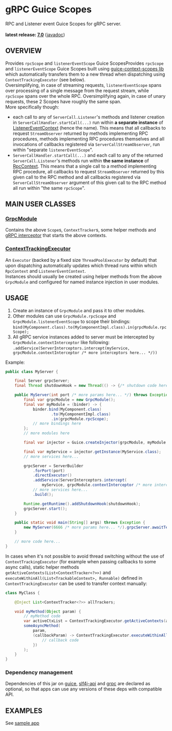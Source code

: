 # gRPC Guice Scopes

RPC and Listener event Guice Scopes for gRPC server.<br/>
<br/>
**latest release: [7.0](https://search.maven.org/artifact/pl.morgwai.base/grpc-scopes/7.0/jar)**
([javadoc](https://javadoc.io/doc/pl.morgwai.base/grpc-scopes/7.0))


## OVERVIEW

Provides `rpcScope` and `listenerEventScope` Guice ScopesProvides `rpcScope` and `listenerEventScope` Guice Scopes built using [guice-context-scopes lib](https://github.com/morgwai/guice-context-scopes) which automatically transfers them to a new thread when dispatching using `ContextTrackingExecutor` (see below).<br/>
Oversimplifying, in case of streaming requests, `listenerEventScope` spans over processing of a single message from the request stream, while `rpcScope` spans over the whole RPC. Oversimplifying again, in case of unary requests, these 2 Scopes have roughly the same span.<br/>
More specifically though:
* each call to any of `ServerCall.Listener`'s methods and listener creation in `ServerCallHandler.startCall(...)` run within **a separate instance** of [ListenerEventContext](src/main/java/pl/morgwai/base/grpc/scopes/ListenerEventContext.java) (hence the name). This means that all callbacks to request `StreamObserver` returned by methods implementing RPC procedures, methods implementing RPC procedures themselves and all invocations of callbacks registered via `ServerCallStreamObserver`, run within "separate `listenerEventScope`". 
* `ServerCallHandler.startCall(...)` and each call to any of the returned `ServerCall.Listener`'s methods run within **the same instance** of [RpcContext](src/main/java/pl/morgwai/base/grpc/scopes/RpcContext.java). This means that a single call to a method implementing RPC procedure, all callbacks to request `StreamObserver` returned by this given call to the RPC method and all callbacks registered via `ServerCallStreamObserver` argument of this given call to the RPC method all run within "the same `rpcScope`".


## MAIN USER CLASSES

### [GrpcModule](src/main/java/pl/morgwai/base/grpc/scopes/GrpcModule.java)
Contains the above `Scope`s, `ContextTracker`s, some helper methods and [gRPC interceptor](src/main/java/pl/morgwai/base/grpc/scopes/ContextInterceptor.java) that starts the above contexts.

### [ContextTrackingExecutor](src/main/java/pl/morgwai/base/grpc/scopes/ContextTrackingExecutor.java)
An `Executor` (backed by a fixed size `ThreadPoolExecutor` by default) that upon dispatching automatically updates which thread runs within which `RpcContext` and `ListenerEventContext`.<br/>
Instances should usually be created using helper methods from the above `GrpcModule` and configured for named instance injection in user modules.


## USAGE

1. Create an instance of `GrpcModule` and pass it to other modules.
1. Other modules can use `GrpcModule.rpcScope` and `GrpcModule.listenerEventScope` to scope their bindings: `bind(MyComponent.class).to(MyComponentImpl.class).in(grpcModule.rpcScope);`
1. All gRPC service instances added to server must be intercepted by `GrpcModule.contextInterceptor` like following: `.addService(ServerInterceptors.intercept(myService, grpcModule.contextInterceptor /* more interceptors here... */))` 

Example:
```java
public class MyServer {

    final Server grpcServer;
    final Thread shutdownHook = new Thread(() -> {/* shutdown code here... */});

    public MyServer(int port /* more params here... */) throws Exception {
        final var grpcModule = new GrpcModule();
        final var myModule = (binder) -> {
            binder.bind(MyComponent.class)
                    .to(MyComponentImpl.class)
                    .in(grpcModule.rpcScope);
            // more bindings here
        };
        // more modules here

        final var injector = Guice.createInjector(grpcModule, myModule /* more modules here... */);

        final var myService = injector.getInstance(MyService.class);
        // more services here...

        grpcServer = ServerBuilder
            .forPort(port)
            .directExecutor()
            .addService(ServerInterceptors.intercept(
                myService, grpcModule.contextInterceptor /* more interceptors here... */))
            // more services here...
            .build();

        Runtime.getRuntime().addShutdownHook(shutdownHook);
        grpcServer.start();
    }

    public static void main(String[] args) throws Exception {
        new MyServer(6666 /* more params here... */).grpcServer.awaitTermination();
    }

    // more code here...
}
```

In cases when it's not possible to avoid thread switching without the use of `ContextTrackingExecutor` (for example when passing callbacks to some async calls), static helper methods `getActiveContexts(List<ContextTracker<?>>)` and `executeWithinAll(List<TrackableContext>, Runnable)` defined in `ContextTrackingExecutor` can be used to transfer context manually:

```java
class MyClass {

    @Inject List<ContextTracker<?>> allTrackers;

    void myMethod(Object param) {
        // myMethod code
        var activeCtxList = ContextTrackingExecutor.getActiveContexts(allTrackers);
        someAsyncMethod(
            param,
            (callbackParam) -> ContextTrackingExecutor.executeWithinAll(activeCtxList, () -> {
                // callback code
            })
        );
    }
}
```

### Dependency management
Dependencies of this jar on [guice](https://search.maven.org/artifact/com.google.inject/guice), [slf4j-api](https://search.maven.org/artifact/org.slf4j/slf4j-api) and [grpc](https://search.maven.org/search?q=g:io.grpc) are declared as optional, so that apps can use any versions of these deps with compatible API.


## EXAMPLES

See [sample app](sample)
